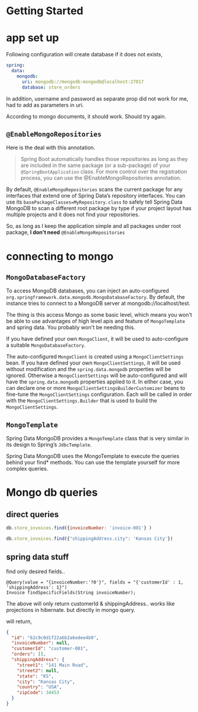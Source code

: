 # Getting Started

# app set up
Following configuration will create database if it does not exists,
```yaml
spring:
  data:
    mongodb:
      uri: mongodb://mongodb:mongodb@localhost:27017
      database: store_orders
```

In addition, username and password as separate prop did not work for me, had to add as parameters in uri. 

According to mongo documents, it should work. Should try again.

## `@EnableMongoRepositories`
Here is the deal with this annotation. 

> Spring Boot automatically handles those repositories as long as they are included in the same 
> package (or a sub-package) of your `@SpringBootApplication` class. 
> For more control over the registration process, you can use the @EnableMongoRepositories annotation.

By default, `@EnableMongoRepositories` scans the current package for any interfaces that extend one of Spring Data’s repository interfaces. 
You can use its `basePackageClasses=MyRepository.class` to safely tell Spring Data MongoDB to scan a different 
root package by type if your project layout has multiple projects and it does not find your repositories.

So, as long as I keep the application simple and all packages under root package, **I don't need** `@EnableMongoRepositories` 

# connecting to mongo


## `MongoDatabaseFactory`
To access MongoDB databases, you can inject an auto-configured `org.springframework.data.mongodb.MongoDatabaseFactory`. 
By default, the instance tries to connect to a MongoDB server at mongodb://localhost/test.

The thing is this access Mongo as some basic level, which means you won't be able to use advantages of high level
apis and feature of `MongoTemplate` and spring data. You probably won't be needing this.

If you have defined your own `MongoClient`, it will be used to auto-configure a suitable `MongoDatabaseFactory`.

The auto-configured `MongoClient` is created using a `MongoClientSettings` bean. 
If you have defined your own `MongoClientSettings`, it will be used without modification and the 
`spring.data.mongodb` properties will be ignored. 
Otherwise a `MongoClientSettings` will be auto-configured and will have the `spring.data.mongodb` properties applied to it. 
In either case, you can declare one or more `MongoClientSettingsBuilderCustomizer` beans to fine-tune the `MongoClientSettings` configuration. 
Each will be called in order with the `MongoClientSettings.Builder` that is used to build the `MongoClientSettings`.


## `MongoTemplate`
Spring Data MongoDB provides a `MongoTemplate` class that is very similar in its design to Spring’s `JdbcTemplate`. 

Spring Data MongoDB uses the MongoTemplate to execute the queries behind your find* methods.
You can use the template yourself for more complex queries.

# Mongo db queries
## direct queries
```js
db.store_invoices.find({invoiceNumber: 'invoice-001'} )

db.store_invoices.find({"shippingAddress.city": 'Kansas City'})
```

## spring data stuff
find only desired fields.. 
```
@Query(value = "{invoiceNumber:'?0'}", fields = "{'customerId' : 1, 'shippingAddress': 1}")
Invoice findSpecificFields(String invoiceNumber);
```

The above will only return customerId & shippingAddress.. works like projections in hibernate. but directly in mongo query.

will return,
```json
{
  "id": "62c9c0d1f22a6b2a6edee4b9",
  "invoiceNumber": null,
  "customerId": "customer-001",
  "orders": [],
  "shippingAddress": {
    "street1": "141 Main Road",
    "street2": null,
    "state": "KS",
    "city": "Kansas City",
    "country": "USA",
    "zipCode": 34453
  }
}
```